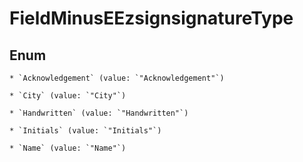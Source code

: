 
# FieldMinusEEzsignsignatureType

## Enum


    * `Acknowledgement` (value: `"Acknowledgement"`)

    * `City` (value: `"City"`)

    * `Handwritten` (value: `"Handwritten"`)

    * `Initials` (value: `"Initials"`)

    * `Name` (value: `"Name"`)



